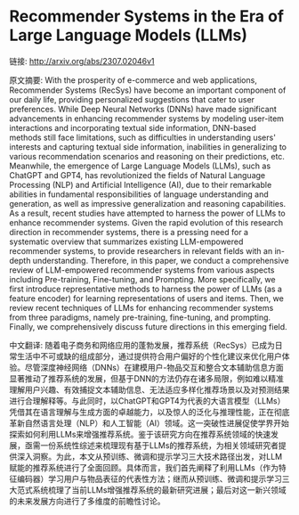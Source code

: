 # Recommender Systems in the Era of Large Language Models (LLMs)

链接: http://arxiv.org/abs/2307.02046v1

原文摘要:
With the prosperity of e-commerce and web applications, Recommender Systems
(RecSys) have become an important component of our daily life, providing
personalized suggestions that cater to user preferences. While Deep Neural
Networks (DNNs) have made significant advancements in enhancing recommender
systems by modeling user-item interactions and incorporating textual side
information, DNN-based methods still face limitations, such as difficulties in
understanding users' interests and capturing textual side information,
inabilities in generalizing to various recommendation scenarios and reasoning
on their predictions, etc. Meanwhile, the emergence of Large Language Models
(LLMs), such as ChatGPT and GPT4, has revolutionized the fields of Natural
Language Processing (NLP) and Artificial Intelligence (AI), due to their
remarkable abilities in fundamental responsibilities of language understanding
and generation, as well as impressive generalization and reasoning
capabilities. As a result, recent studies have attempted to harness the power
of LLMs to enhance recommender systems. Given the rapid evolution of this
research direction in recommender systems, there is a pressing need for a
systematic overview that summarizes existing LLM-empowered recommender systems,
to provide researchers in relevant fields with an in-depth understanding.
Therefore, in this paper, we conduct a comprehensive review of LLM-empowered
recommender systems from various aspects including Pre-training, Fine-tuning,
and Prompting. More specifically, we first introduce representative methods to
harness the power of LLMs (as a feature encoder) for learning representations
of users and items. Then, we review recent techniques of LLMs for enhancing
recommender systems from three paradigms, namely pre-training, fine-tuning, and
prompting. Finally, we comprehensively discuss future directions in this
emerging field.

中文翻译:
随着电子商务和网络应用的蓬勃发展，推荐系统（RecSys）已成为日常生活中不可或缺的组成部分，通过提供符合用户偏好的个性化建议来优化用户体验。尽管深度神经网络（DNNs）在建模用户-物品交互和整合文本辅助信息方面显著推动了推荐系统的发展，但基于DNN的方法仍存在诸多局限，例如难以精准理解用户兴趣、有效捕捉文本辅助信息、无法适应多样化推荐场景以及对预测结果进行合理解释等。与此同时，以ChatGPT和GPT4为代表的大语言模型（LLMs）凭借其在语言理解与生成方面的卓越能力，以及惊人的泛化与推理性能，正在彻底革新自然语言处理（NLP）和人工智能（AI）领域。这一突破性进展促使学界开始探索如何利用LLMs来增强推荐系统。鉴于该研究方向在推荐系统领域的快速发展，亟需一份系统性综述来梳理现有基于LLMs的推荐系统，为相关领域研究者提供深入洞察。为此，本文从预训练、微调和提示学习三大技术路径出发，对LLM赋能的推荐系统进行了全面回顾。具体而言，我们首先阐释了利用LLMs（作为特征编码器）学习用户与物品表征的代表性方法；继而从预训练、微调和提示学习三大范式系统梳理了当前LLMs增强推荐系统的最新研究进展；最后对这一新兴领域的未来发展方向进行了多维度的前瞻性讨论。
